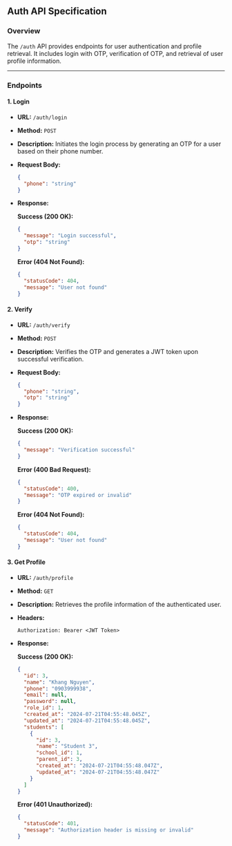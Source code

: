 ## Auth API Specification

### Overview

The `/auth` API provides endpoints for user authentication and profile retrieval. It includes login with OTP, verification of OTP, and retrieval of user profile information.

---

### Endpoints

#### 1. **Login**

- **URL:** `/auth/login`
- **Method:** `POST`
- **Description:** Initiates the login process by generating an OTP for a user based on their phone number.
- **Request Body:**

    ```json
    {
      "phone": "string"
    }
    ```

- **Response:**

    **Success (200 OK):**

    ```json
    {
      "message": "Login successful",
      "otp": "string"
    }
    ```

    **Error (404 Not Found):**

    ```json
    {
      "statusCode": 404,
      "message": "User not found"
    }
    ```

#### 2. **Verify**

- **URL:** `/auth/verify`
- **Method:** `POST`
- **Description:** Verifies the OTP and generates a JWT token upon successful verification.
- **Request Body:**

    ```json
    {
      "phone": "string",
      "otp": "string"
    }
    ```

- **Response:**

    **Success (200 OK):**

    ```json
    {
      "message": "Verification successful"
    }
    ```

    **Error (400 Bad Request):**

    ```json
    {
      "statusCode": 400,
      "message": "OTP expired or invalid"
    }
    ```

    **Error (404 Not Found):**

    ```json
    {
      "statusCode": 404,
      "message": "User not found"
    }
    ```

#### 3. **Get Profile**

- **URL:** `/auth/profile`
- **Method:** `GET`
- **Description:** Retrieves the profile information of the authenticated user.
- **Headers:**

    ```plaintext
    Authorization: Bearer <JWT Token>
    ```

- **Response:**

    **Success (200 OK):**

    ```json
    {
      "id": 3,
      "name": "Khang Nguyen",
      "phone": "0903999938",
      "email": null,
      "password": null,
      "role_id": 1,
      "created_at": "2024-07-21T04:55:48.045Z",
      "updated_at": "2024-07-21T04:55:48.045Z",
      "students": [
        {
          "id": 3,
          "name": "Student 3",
          "school_id": 1,
          "parent_id": 3,
          "created_at": "2024-07-21T04:55:48.047Z",
          "updated_at": "2024-07-21T04:55:48.047Z"
        }
      ]
    }
    ```

    **Error (401 Unauthorized):**

    ```json
    {
      "statusCode": 401,
      "message": "Authorization header is missing or invalid"
    }
    ```
